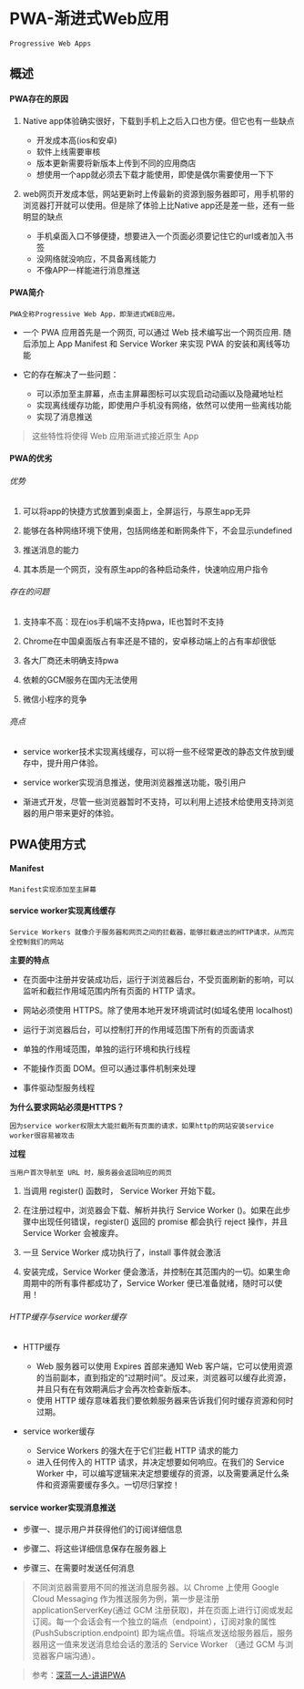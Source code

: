 # PWA-渐进式Web应用

	Progressive Web Apps

## 概述

#### PWA存在的原因

1. Native app体验确实很好，下载到手机上之后入口也方便。但它也有一些缺点

	* 开发成本高(ios和安卓)
	* 软件上线需要审核
	* 版本更新需要将新版本上传到不同的应用商店
	* 想使用一个app就必须去下载才能使用，即使是偶尔需要使用一下下

2. web网页开发成本低，网站更新时上传最新的资源到服务器即可，用手机带的浏览器打开就可以使用。但是除了体验上比Native app还是差一些，还有一些明显的缺点

	* 手机桌面入口不够便捷，想要进入一个页面必须要记住它的url或者加入书签
	* 没网络就没响应，不具备离线能力
	* 不像APP一样能进行消息推送

#### PWA简介

	PWA全称Progressive Web App，即渐进式WEB应用。

* 一个 PWA 应用首先是一个网页, 可以通过 Web 技术编写出一个网页应用. 随后添加上 App Manifest 和 Service Worker 来实现 PWA 的安装和离线等功能

* 它的存在解决了一些问题：

	* 可以添加至主屏幕，点击主屏幕图标可以实现启动动画以及隐藏地址栏
	* 实现离线缓存功能，即使用户手机没有网络，依然可以使用一些离线功能
	* 实现了消息推送

> 这些特性将使得 Web 应用渐进式接近原生 App

#### PWA的优劣

###### 优势

1. 可以将app的快捷方式放置到桌面上，全屏运行，与原生app无异

2. 能够在各种网络环境下使用，包括网络差和断网条件下，不会显示undefined

3. 推送消息的能力

4. 其本质是一个网页，没有原生app的各种启动条件，快速响应用户指令

###### 存在的问题

1. 支持率不高：现在ios手机端不支持pwa，IE也暂时不支持

2. Chrome在中国桌面版占有率还是不错的，安卓移动端上的占有率却很低

3. 各大厂商还未明确支持pwa

4. 依赖的GCM服务在国内无法使用

5. 微信小程序的竞争

###### 亮点

* service worker技术实现离线缓存，可以将一些不经常更改的静态文件放到缓存中，提升用户体验。

* service worker实现消息推送，使用浏览器推送功能，吸引用户

* 渐进式开发，尽管一些浏览器暂时不支持，可以利用上述技术给使用支持浏览器的用户带来更好的体验。

## PWA使用方式

#### Manifest

	Manifest实现添加至主屏幕

#### service worker实现离线缓存

	Service Workers 就像介于服务器和网页之间的拦截器，能够拦截进出的HTTP请求，从而完全控制我们的网站

**主要的特点**

* 在页面中注册并安装成功后，运行于浏览器后台，不受页面刷新的影响，可以监听和截拦作用域范围内所有页面的 HTTP 请求。

* 网站必须使用 HTTPS。除了使用本地开发环境调试时(如域名使用 localhost)

* 运行于浏览器后台，可以控制打开的作用域范围下所有的页面请求

* 单独的作用域范围，单独的运行环境和执行线程

* 不能操作页面 DOM。但可以通过事件机制来处理

* 事件驱动型服务线程

**为什么要求网站必须是HTTPS？**

	因为service worker权限太大能拦截所有页面的请求，如果http的网站安装service worker很容易被攻击

**过程**

	当用户首次导航至 URL 时，服务器会返回响应的网页

1. 当调用 register() 函数时， Service Worker 开始下载。

2. 在注册过程中，浏览器会下载、解析并执行 Service Worker ()。如果在此步骤中出现任何错误，register() 返回的 promise 都会执行 reject 操作，并且 Service Worker 会被废弃。

3. 一旦 Service Worker 成功执行了，install 事件就会激活

4. 安装完成，Service Worker 便会激活，并控制在其范围内的一切。如果生命周期中的所有事件都成功了，Service Worker 便已准备就绪，随时可以使用！

###### HTTP缓存与service worker缓存

* HTTP缓存

	* Web 服务器可以使用 Expires 首部来通知 Web 客户端，它可以使用资源的当前副本，直到指定的“过期时间”。反过来，浏览器可以缓存此资源，并且只有在有效期满后才会再次检查新版本。
	* 使用 HTTP 缓存意味着我们要依赖服务器来告诉我们何时缓存资源和何时过期。

* service worker缓存

	* Service Workers 的强大在于它们拦截 HTTP 请求的能力
	* 进入任何传入的 HTTP 请求，并决定想要如何响应。在我们的 Service Worker 中，可以编写逻辑来决定想要缓存的资源，以及需要满足什么条件和资源需要缓存多久。一切尽归掌控！

#### service worker实现消息推送

* 步骤一、提示用户并获得他们的订阅详细信息

* 步骤二、将这些详细信息保存在服务器上

* 步骤三、在需要时发送任何消息

> 不同浏览器需要用不同的推送消息服务器。以 Chrome 上使用 Google Cloud Messaging<GCM> 作为推送服务为例，第一步是注册 applicationServerKey(通过 GCM 注册获取)，并在页面上进行订阅或发起订阅。每一个会话会有一个独立的端点（endpoint），订阅对象的属性(PushSubscription.endpoint) 即为端点值。将端点发送给服务器后，服务器用这一值来发送消息给会话的激活的 Service Worker （通过 GCM 与浏览器客户端沟通）。




> 参考：[深蓝一人-讲讲PWA](https://segmentfault.com/a/1190000012353473)
